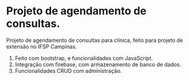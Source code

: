# Projeto de agendamento de consultas.

Projeto de agendamento de consultas para clínica, feito para projeto de extensão no IFSP Campinas.

1. Feito com bootstrap, e funcionalidades com JavaScript.
2. Integração com firebase, com armazenamento de banco de dados.
3. Funcionalidades CRUD com administração.